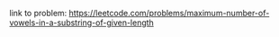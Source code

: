 link to problem: https://leetcode.com/problems/maximum-number-of-vowels-in-a-substring-of-given-length
